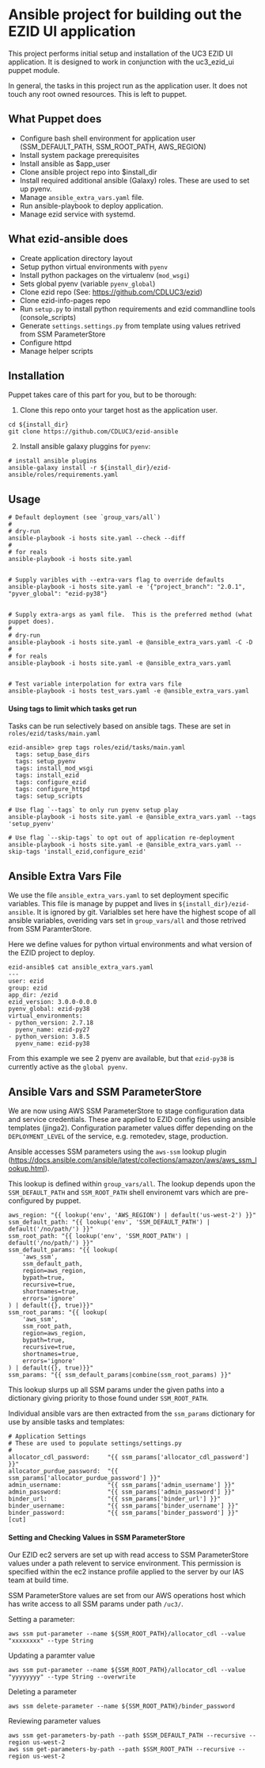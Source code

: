Ansible project for building out the EZID UI application
========================================================

This project performs initial setup and installation of the UC3 EZID UI application.
It is designed to work in conjunction with the uc3_ezid_ui puppet module.

In general, the tasks in this project run as the application user.  It does
not touch any root owned resources.  This is left to puppet.


What Puppet does
----------------

- Configure bash shell environment for application user (SSM_DEFAULT_PATH, SSM_ROOT_PATH, AWS_REGION)
- Install system package prerequisites
- Install ansible as $app_user
- Clone ansible project repo into $install_dir
- Install required additional ansible (Galaxy) roles.  These are used to set up pyenv.
- Manage `ansible_extra_vars.yaml` file.
- Run ansible-playbook to deploy application.
- Manage ezid service with systemd. 


What ezid-ansible does
----------------------

- Create application directory layout
- Setup python virtual environments with `pyenv`
- Install python packages on the virtualenv (`mod_wsgi`)
- Sets global pyenv (variable `pyenv_global`)
- Clone ezid repo (See: https://github.com/CDLUC3/ezid)
- Clone ezid-info-pages repo
- Run `setup.py` to install python requirements and ezid commandline tools (console_scripts)
- Generate `settings.settings.py` from template using values retrived from SSM ParameterStore
- Configure httpd
- Manage helper scripts


Installation
------------

Puppet takes care of this part for you, but to be thorough:

1. Clone this repo onto your target host as the application user.

```
cd ${install_dir}
git clone https://github.com/CDLUC3/ezid-ansible
```

2. Install ansible galaxy pluggins for `pyenv`:

  ```
  # install ansible plugins
  ansible-galaxy install -r ${install_dir}/ezid-ansible/roles/requirements.yaml
  ```


Usage
-----

```
# Default deployment (see `group_vars/all`)
#
# dry-run 
ansible-playbook -i hosts site.yaml --check --diff
#
# for reals
ansible-playbook -i hosts site.yaml


# Supply varibles with --extra-vars flag to override defaults
ansible-playbook -i hosts site.yaml -e '{"project_branch": "2.0.1", "pyver_global": "ezid-py38"}


# Supply extra-args as yaml file.  This is the preferred method (what puppet does).
#
# dry-run
ansible-playbook -i hosts site.yaml -e @ansible_extra_vars.yaml -C -D
#
# for reals
ansible-playbook -i hosts site.yaml -e @ansible_extra_vars.yaml


# Test variable interpolation for extra vars file
ansible-playbook -i hosts test_vars.yaml -e @ansible_extra_vars.yaml
```


#### Using tags to limit which tasks get run

Tasks can be run selectively based on ansible tags.  These are set in `roles/ezid/tasks/main.yaml`

```
ezid-ansible> grep tags roles/ezid/tasks/main.yaml
  tags: setup_base_dirs
  tags: setup_pyenv
  tags: install_mod_wsgi
  tags: install_ezid
  tags: configure_ezid
  tags: configure_httpd
  tags: setup_scripts

# Use flag `--tags` to only run pyenv setup play
ansible-playbook -i hosts site.yaml -e @ansible_extra_vars.yaml --tags 'setup_pyenv'

# Use flag `--skip-tags` to opt out of application re-deployment
ansible-playbook -i hosts site.yaml -e @ansible_extra_vars.yaml --skip-tags 'install_ezid,configure_ezid'
```


Ansible Extra Vars File
-----------------------

We use the file `ansible_extra_vars.yaml` to set deployment specific variables.
This file is manage by puppet and lives in `${install_dir}/ezid-ansible`.  It is
ignored by git.  Varialbles set here have the highest scope of all ansible 
variables, overiding vars set in `group_vars/all` and those retrived from SSM
ParamterStore.

Here we define values for python virtual environments and what
version of the EZID project to deploy.

```
ezid-ansible$ cat ansible_extra_vars.yaml
---
user: ezid
group: ezid
app_dir: /ezid
ezid_version: 3.0.0-0.0.0
pyenv_global: ezid-py38
virtual_environments:
- python_version: 2.7.18
  pyenv_name: ezid-py27
- python_version: 3.8.5
  pyenv_name: ezid-py38
```

From this example we see 2 pyenv are available, but that `ezid-py38` is
currently active as the `global pyenv`.



Ansible Vars and SSM ParameterStore
-----------------------------------

We are now using AWS SSM ParameterStore to stage configuration data and service
credentials.  These are applied to EZID config files using ansible templates
(jinga2).  Configuration parameter values differ depending on the
`DEPLOYMENT_LEVEL` of the service, e.g. remotedev, stage, production.

Ansible accesses SSM parameters using the `aws-ssm` lookup plugin
(https://docs.ansible.com/ansible/latest/collections/amazon/aws/aws_ssm_lookup.html).

This lookup is defined within `group_vars/all`.  The lookup depends upon the
`SSM_DEFAULT_PATH` and `SSM_ROOT_PATH` shell environemt vars which are
pre-configured by puppet.

```
aws_region: "{{ lookup('env', 'AWS_REGION') | default('us-west-2') }}"
ssm_default_path: "{{ lookup('env', 'SSM_DEFAULT_PATH') | default('/no/path/') }}"
ssm_root_path: "{{ lookup('env', 'SSM_ROOT_PATH') | default('/no/path/') }}"
ssm_default_params: "{{ lookup(
    'aws_ssm',
    ssm_default_path,
    region=aws_region,
    bypath=true,
    recursive=true,
    shortnames=true,
    errors='ignore'
) | default({}, true)}}"
ssm_root_params: "{{ lookup(
    'aws_ssm',
    ssm_root_path,
    region=aws_region,
    bypath=true,
    recursive=true,
    shortnames=true,
    errors='ignore'
) | default({}, true)}}"
ssm_params: "{{ ssm_default_params|combine(ssm_root_params) }}"
```

This lookup slurps up all SSM params under the given paths into a dictionary
giving priority to those found under `SSM_ROOT_PATH`.

Individual ansible vars are then extracted from the `ssm_params` dictionary for
use by ansible tasks and templates:

```
# Application Settings
# These are used to populate settings/settings.py
#
allocator_cdl_password:     "{{ ssm_params['allocator_cdl_password'] }}"
allocator_purdue_password:  "{{ ssm_params['allocator_purdue_password'] }}"
admin_username:             "{{ ssm_params['admin_username'] }}"
admin_password:             "{{ ssm_params['admin_password'] }}"
binder_url:                 "{{ ssm_params['binder_url'] }}"
binder_username:            "{{ ssm_params['binder_username'] }}"
binder_password:            "{{ ssm_params['binder_password'] }}"
[cut]
```



#### Setting and Checking Values in SSM ParameterStore

Our EZID ec2 servers are set up with read access to SSM ParameterStore values
under a path relevent to service environment.  This permission is specified 
within the ec2 instance profile applied to the server by our IAS team at build time. 

SSM ParameterStore values are set from our AWS operations host
which has write access to all SSM params under path `/uc3/`.

Setting a parameter:

```
aws ssm put-parameter --name ${SSM_ROOT_PATH}/allocator_cdl --value "xxxxxxxx" --type String
```

Updating a paramter value

```
aws ssm put-parameter --name ${SSM_ROOT_PATH}/allocator_cdl --value "yyyyyyyy" --type String --overwrite
```

Deleting a parameter

```
aws ssm delete-parameter --name ${SSM_ROOT_PATH}/binder_password
```

Reviewing parameter values

```
aws ssm get-parameters-by-path --path $SSM_DEFAULT_PATH --recursive --region us-west-2
aws ssm get-parameters-by-path --path $SSM_ROOT_PATH --recursive --region us-west-2
```
